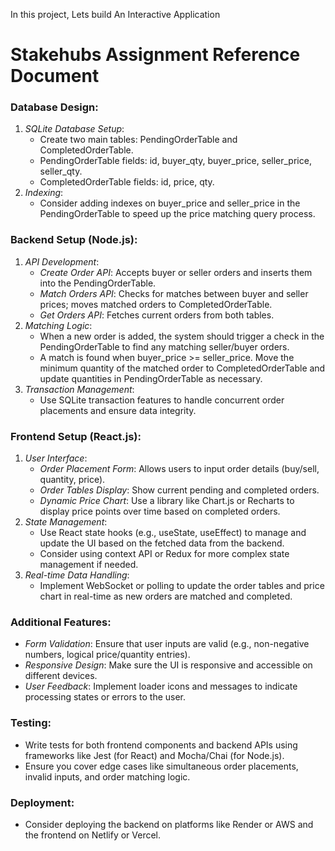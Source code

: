 In this project, Lets build An Interactive Application

# Stakehubs Assignment Reference Document

### Database Design:

1. *SQLite Database Setup*:
    - Create two main tables: PendingOrderTable and CompletedOrderTable.
    - PendingOrderTable fields: id, buyer_qty, buyer_price, seller_price, seller_qty.
    - CompletedOrderTable fields: id, price, qty.
2. *Indexing*:
    - Consider adding indexes on buyer_price and seller_price in the PendingOrderTable to speed up the price matching query process.

### Backend Setup (Node.js):

1. *API Development*:
    - *Create Order API*: Accepts buyer or seller orders and inserts them into the PendingOrderTable.
    - *Match Orders API*: Checks for matches between buyer and seller prices; moves matched orders to CompletedOrderTable.
    - *Get Orders API*: Fetches current orders from both tables.
2. *Matching Logic*:
    - When a new order is added, the system should trigger a check in the PendingOrderTable to find any matching seller/buyer orders.
    - A match is found when buyer_price >= seller_price. Move the minimum quantity of the matched order to CompletedOrderTable and update quantities in PendingOrderTable as necessary.
3. *Transaction Management*:
    - Use SQLite transaction features to handle concurrent order placements and ensure data integrity.

### Frontend Setup (React.js):

1. *User Interface*:
    - *Order Placement Form*: Allows users to input order details (buy/sell, quantity, price).
    - *Order Tables Display*: Show current pending and completed orders.
    - *Dynamic Price Chart*: Use a library like Chart.js or Recharts to display price points over time based on completed orders.
2. *State Management*:
    - Use React state hooks (e.g., useState, useEffect) to manage and update the UI based on the fetched data from the backend.
    - Consider using context API or Redux for more complex state management if needed.
3. *Real-time Data Handling*:
    - Implement WebSocket or polling to update the order tables and price chart in real-time as new orders are matched and completed.

### Additional Features:

- *Form Validation*: Ensure that user inputs are valid (e.g., non-negative numbers, logical price/quantity entries).
- *Responsive Design*: Make sure the UI is responsive and accessible on different devices.
- *User Feedback*: Implement loader icons and messages to indicate processing states or errors to the user.

### Testing:

- Write tests for both frontend components and backend APIs using frameworks like Jest (for React) and Mocha/Chai (for Node.js).
- Ensure you cover edge cases like simultaneous order placements, invalid inputs, and order matching logic.

### Deployment:

- Consider deploying the backend on platforms like Render or AWS and the frontend on Netlify or Vercel.
